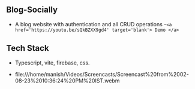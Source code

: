## Blog-Socially

- A blog website with authentication and all CRUD operations
-`<a href='https://youtu.be/sQkBZXX9gd4' target='blank'> Demo </a>`

## Tech Stack

- Typescript, vite, firebase, css.
 
- file:///home/manish/Videos/Screencasts/Screencast%20from%2002-08-23%2010:36:24%20PM%20IST.webm

